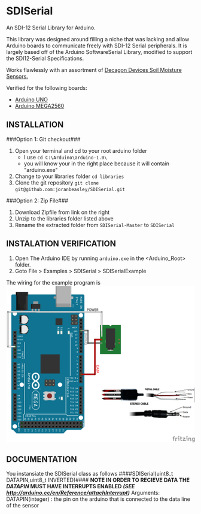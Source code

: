 SDISerial 
=========

An SDI-12 Serial Library for Arduino.

This library was designed around filling a niche that was lacking and allow Arduino boards to communicate freely with SDI-12 Serial peripherals.  It is largely based off of the Arduino SoftwareSerial Library, modified to support the SDI12-Serial Specifications.

Works flawlessly with an assortment of [Decagon Devices Soil Moisture Sensors.](http://www.decagon.com/products/soils/)

Verified for the following boards: 
   - [Arduino UNO](http://arduino.cc/en/Main/arduinoBoardUno)
   - [Arduino MEGA2560](http://arduino.cc/en/Main/ArduinoBoardMega2560)
   
INSTALLATION
------------
###Option 1: Git checkout###
1. Open your terminal and cd to your root arduino folder
	- I use `cd C:\Arduino\arduino-1.0\`
	- you will know your in the right place because it will contain "arduino.exe"
2. Change to your libraries folder `cd libraries`
3. Clone the git repository `git clone git@github.com:joranbeasley/SDISerial.git`
	
###Option 2: Zip File###
1. Download Zipfile from link on the right
2. Unzip to the libraries folder listed above
3. Rename the extracted folder from `SDISerial-Master` to `SDISerial`
	
INSTALATION VERIFICATION
------------------------
1. Open The Arduino IDE by running `arduino.exe` in the <Arduino_Root> folder.
2. Goto File > Examples > SDISerial > SDISerialExample

The wiring for the example program is 
![Wiring Diagram](examples/ATMEGA_SDI_HOOKUP.png)

DOCUMENTATION
-------------

You instansiate the SDISerial class as follows
####SDISerial(uint8_t DATAPIN,uint8_t INVERTED)####	
**NOTE IN ORDER TO RECIEVE DATA THE _DATAPIN_ MUST HAVE INTERRUPTS ENABLED _(SEE http://arduino.cc/en/Reference/attachInterrupt)_**
    Arguments:  DATAPIN(integer) : the pin on the arduino that is connected to the data line of the sensor
                                                               

